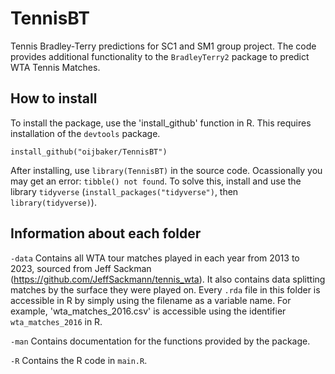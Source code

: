 # TennisBT
Tennis Bradley-Terry predictions for SC1 and SM1 group project. The code provides additional functionality to the `BradleyTerry2` package to predict WTA Tennis Matches.

## How to install
To install the package, use the 'install_github' function in R. This requires installation of the `devtools` package.

`install_github("oijbaker/TennisBT")`

After installing, use `library(TennisBT)` in the source code.
Ocassionally you may get an error: `tibble() not found`. To solve this, install and use the library `tidyverse` (`install_packages("tidyverse")`, then `library(tidyverse)`). 


## Information about each folder
`-data` Contains all WTA tour matches played in each year from 2013 to 2023, sourced from Jeff Sackman (<https://github.com/JeffSackmann/tennis_wta>). It also contains data splitting matches by the surface they were played on. Every `.rda` file in this folder is accessible in R by simply using the filename as a variable name. For example, 'wta_matches_2016.csv' is accessible using the identifier `wta_matches_2016` in R. 


`-man` Contains documentation for the functions provided by the package.

`-R` Contains the R code in `main.R`.

